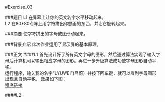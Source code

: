 #Exercise_03


###题目
  L1 在屏幕上让你的英文名字水平移动起来。<br>
  L2 在80*80点阵上用字符拼出你想画的东西，并让它旋转起来。
  
###摘要
  使字符拼出的字母或图形动起来。
  
###背景介绍
  此次作业运用了显示屏的基本原理。

###正文
 ####L1
   首先设计好了所有英文字母的图形，然后通过算法实现了输入字母后计算机可以输出相应字母的图形。再进一步升级算法成功使字母图形自动平移。<br>
   运行程序，输入我的名字“LYUWEI”(吕蔚）并按下回车键，就可以看到字母图形出现且自动平移。 效果如下图：<br>
   [程序链接]()
   
 ####L2
   
   
   
  

  
